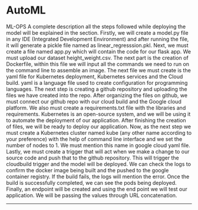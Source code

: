 # AutoML
ML-OPS
A complete description all the steps followed while deploying the model will be explained in the section. 
Firstly, we will create a model.py file in any IDE (Integrated Development Environment) and after running the file, it will generate a pickle file named as linear_regresssion.pkl. 
Next, we must create a file named app.py which will contain the code for our flask app. We must upload our dataset height_weight.csv. 
The next part is the creation of Dockerfile, within this file we will input all the commands we need to run on the command line to assemble an image. 
The next file we must create is the yaml file for Kubernetes deployment, Kubernetes services and the Cloud build. yaml is a language file used to create configuration for programming languages. 
The next step is creating a github repository and uploading the files we have created into the repo. After organizing the files on github, we must connect our github repo with our cloud build and the Google cloud platform.
We also must create a requirements.txt file with the libraries and requirements.
Kubernetes is an open-source system, and we will be using it to automate the deployment of our application. 
After finishing the creation of files, we will be ready to deploy our application. 
Now, as the next step we must create a Kubernetes cluster named kube (any other name according to your preference) with the help of command line interface and we set the number of nodes to 1. 
We must mention this name in google cloud yaml file. 
Lastly, we must create a trigger that will act when we make a change to our source code and push that to the github repository. 
This will trigger the cloudbuild trigger and the model will be deployed. 
We can check the logs to confirm the docker image being built and the pushed to the google container registry. 
If the build fails, the logs will mention the error. Once the build is successfully completed, we can see the pods being deployed.
Finally, an endpoint will be created and using the end point we will test our application. We will be passing the values through URL concatenation.
___________________________________________________________________________________________________________________________________________________________________
